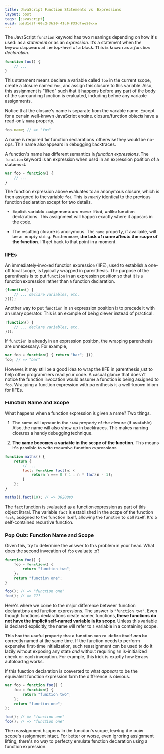 ```yaml
---
title: JavaScript Function Statements vs. Expressions
layout: post
tags: [javascript]
uuid: aa5d1d3f-60c2-3b30-41c6-833dfee56cce
---
```


The JavaScript `function` keyword has two meanings depending on how
it's used: as a *statement* or as an *expression*. It's a statement
when the keyword appears at the top-level of a block. This is known as
a *function declaration*.

~~~javascript
function foo() {
    // ...
}
~~~

This statement means declare a variable called `foo` in the current
scope, create a closure named `foo`, and assign this closure to this
variable. Also, this assignment is "lifted" such that it happens
before any part of the body of the surrounding function is evaluated,
including before any variable assignments.

Notice that the closure's name is separate from the variable name.
Except for a certain well-known JavaScript engine, closure/function
objects have a read-only `name` property.

~~~javascript
foo.name; // => "foo"
~~~

A name is required for function declarations, otherwise they would be
no-ops. This name also appears in debugging backtraces.

A function's name has different semantics in *function expressions*.
The `function` keyword is an expression when used in an expression
position of a statement.

~~~javascript
var foo = function() {
    // ...
}
~~~

The function expression above evaluates to an anonymous closure, which
is then assigned to the variable `foo`. This is *nearly* identical to
the previous function declaration except for two details.

 * Explicit variable assignments are never lifted, unlike function
   declarations. This assignment will happen exactly where it appears
   in the code.

 * The resulting closure is anonymous. The `name` property, if
   available, will be an empty string. Furthermore, **the lack of name
   affects the scope of the function**. I'll get back to that point in
   a moment.

### IIFEs

An immediately-invoked function expression (IIFE), used to establish a
one-off local scope, is typically wrapped in parenthesis. The purpose
of the parenthesis is to put `function` in an expression position so
that it is a function expression rather than a function declaration.

~~~javascript
(function() {
    // ... declare variables, etc.
}());
~~~

Another way to put `function` in an expression position is to precede
it with an unary operator. This is an example of being clever instead
of practical.

~~~javascript
!function() {
    // ... declare variables, etc.
}();
~~~

If `function` is already in an expression position, the wrapping
parenthesis are unnecessary. For example,

~~~javascript
var foo = function() { return "bar"; }();
foo; // => "bar"
~~~

However, it may still be a good idea to wrap the IIFE in parenthesis
just to help other programmers read your code. A casual glance that
doesn't notice the function invocation would assume a function is
being assigned to `foo`. Wrapping a function expression with
parenthesis is a well-known idiom for IIFEs.

### Function Name and Scope

What happens when a function expression is given a name? Two things.

 1. The name will appear in the `name` property of the closure (if
    available). Also, the name will also show up in backtraces. This
    makes naming closures a handy debugging technique.

 2. **The name becomes a variable in the scope of the function**. This
    means it's possible to write recursive function expressions!

~~~javascript
function maths() {
    return {
        // ...
        fact: function fact(n) {
            return n === 0 ? 1 : n * fact(n - 1);
        }
    };
}

maths().fact(10); // => 3628800
~~~

The `fact` function is evaluated as a function expression as part of
this object literal. The variable `fact` is established in the scope
of the function `fact`, assigned to the function itself, allowing the
function to call itself. It's a self-contained recursive function.

### Pop Quiz: Function Name and Scope

Given this, try to determine the answer to this problem in your head.
What does the second invocation of `foo` evaluate to?

~~~javascript
function foo() {
    foo = function() {
        return "function two";
    };
    return "function one";
}

foo(); // => "function one"
foo(); // => ???
~~~

Here's where we come to the major difference between function
declarations and function expressions. The answer is `"function two"`.
Even though functions declarations create named functions, **these
functions do not have the implicit self-named variable in its scope**.
Unless this variable is declared explicitly, the name will refer to a
variable in a containing scope.

This has the useful property that a function can re-define itself
*and* be correctly named at the same time. If the function needs to
perform expensive first-time initialization, such reassignment can be
used to do it lazily without exposing any state *and* without
requiring an is-initialized check on each invocation. For example,
this trick is exactly how Emacs autoloading works.

If this function declaration is converted to what *appears* to be the
equivalent function expression form the difference is obvious.

~~~javascript
var foo = function foo() {
    foo = function() {
        return "function two";
    };
    return "function one";
};

foo(); // => "function one"
foo(); // => "function one"
~~~

The reassignment happens in the function's scope, leaving the outer
scope's assignment intact. For better or worse, even ignoring
assignment lifting, there's no way to perfectly emulate function
declaration using a function expression.
